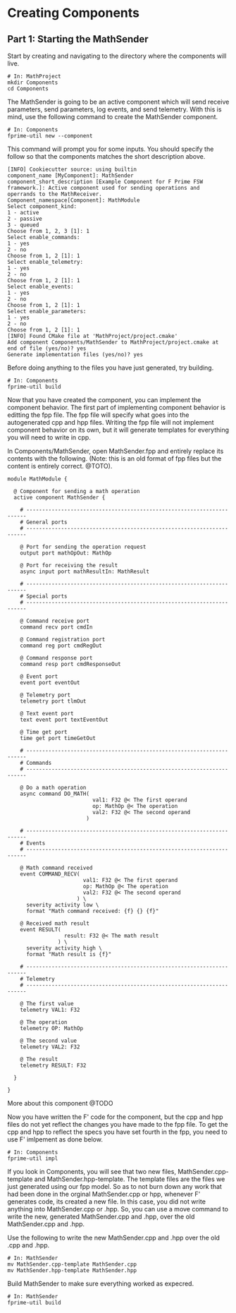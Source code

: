 # Creating Components

## Part 1: Starting the MathSender

Start by creating and navigating to the directory where the components will live. 

```shell 
# In: MathProject
mkdir Components
cd Components 
```

The MathSender is going to be an active component which will send receive parameters, send parameters, log events, and send telemetry. With this is mind, use the following command to create the MathSender component. 

```shell
# In: Components
fprime-util new --component 
```
This command will prompt you for some inputs. You should specify the follow so that the components matches the short description above. 

```
[INFO] Cookiecutter source: using builtin
component_name [MyComponent]: MathSender 
component_short_description [Example Component for F Prime FSW framework.]: Active component used for sending operations and operrands to the MathReceiver.
Component_namespace[Component]: MathModule
Select component_kind:
1 - active
2 - passive
3 - queued
Choose from 1, 2, 3 [1]: 1
Select enable_commands:
1 - yes
2 - no
Choose from 1, 2 [1]: 1
Select enable_telemetry:
1 - yes
2 - no
Choose from 1, 2 [1]: 1
Select enable_events:
1 - yes
2 - no
Choose from 1, 2 [1]: 1
Select enable_parameters:
1 - yes
2 - no
Choose from 1, 2 [1]: 1
[INFO] Found CMake file at 'MathProject/project.cmake'
Add component Components/MathSender to MathProject/project.cmake at end of file (yes/no)? yes
Generate implementation files (yes/no)? yes
```
Before doing anything to the files you have just generated, try building. 

```shell 
# In: Components
fprime-util build
```

Now that you have created the component, you can implement the component behavior. The first part of implementing component behavior is editting the fpp file. The fpp file will specify what goes into the autogenerated cpp and hpp files. Writing the fpp file will not implement component behavior on its own, but it will generate templates for everything you will need to write in cpp. 

In Components/MathSender, open MathSender.fpp and entirely replace its contents with the following. (Note: this is an old format of fpp files but the content is entirely correct. @TOTO).

```
module MathModule {

  @ Component for sending a math operation
  active component MathSender {

    # ----------------------------------------------------------------------
    # General ports
    # ----------------------------------------------------------------------

    @ Port for sending the operation request
    output port mathOpOut: MathOp

    @ Port for receiving the result
    async input port mathResultIn: MathResult

    # ----------------------------------------------------------------------
    # Special ports
    # ----------------------------------------------------------------------

    @ Command receive port
    command recv port cmdIn

    @ Command registration port
    command reg port cmdRegOut

    @ Command response port
    command resp port cmdResponseOut

    @ Event port
    event port eventOut

    @ Telemetry port
    telemetry port tlmOut

    @ Text event port
    text event port textEventOut

    @ Time get port
    time get port timeGetOut

    # ----------------------------------------------------------------------
    # Commands
    # ----------------------------------------------------------------------

    @ Do a math operation
    async command DO_MATH(
                           val1: F32 @< The first operand
                           op: MathOp @< The operation
                           val2: F32 @< The second operand
                         )

    # ----------------------------------------------------------------------
    # Events
    # ----------------------------------------------------------------------

    @ Math command received
    event COMMAND_RECV(
                        val1: F32 @< The first operand
                        op: MathOp @< The operation
                        val2: F32 @< The second operand
                      ) \
      severity activity low \
      format "Math command received: {f} {} {f}"

    @ Received math result
    event RESULT(
                  result: F32 @< The math result
                ) \
      severity activity high \
      format "Math result is {f}"

    # ----------------------------------------------------------------------
    # Telemetry
    # ----------------------------------------------------------------------

    @ The first value
    telemetry VAL1: F32

    @ The operation
    telemetry OP: MathOp

    @ The second value
    telemetry VAL2: F32

    @ The result
    telemetry RESULT: F32

  }

}
```

More about this component @TODO 

Now you have written the F' code for the component, but the cpp and hpp files do not yet reflect the changes you have made to the fpp file. To get the cpp and hpp to reflect the specs you have set fourth in the fpp, you need to use F' imlpement as done below. 

```shell
# In: Components
fprime-util impl 
```

If you look in Components, you will see that two new files, MathSender.cpp-template and MathSender.hpp-template. The template files are the files we just generated using our fpp model. So as to not burn down any work that had been done in the orginal MathSender.cpp or hpp, whenever F' generates code, its created a new file. In this case, you did not write anything into MathSender.cpp or .hpp. So, you can use a move command to write the new, generated MathSender.cpp and .hpp, over the old MathSender.cpp and .hpp. 

Use the following to write the new MathSender.cpp and .hpp over the old .cpp and .hpp.

```shell 
# In: MathSender
mv MathSender.cpp-template MathSender.cpp
mv MathSender.hpp-template MathSender.hpp
```

Build MathSender to make sure everything worked as expecred.

```shell 
# In: MathSender 
fprime-util build 
```
 
